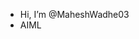 -  Hi, I’m @MaheshWadhe03
-  AIML


<!---
MaheshWadhe03/MaheshWadhe03 is a ✨ special ✨ repository because its `README.md` (this file) appears on your GitHub profile.
You can click the Preview link to take a look at your changes.
--->
